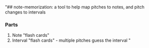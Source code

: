 "## note-memorization: a tool to help map pitches to notes, and pitch changes to intervals

### Parts
1. Note "flash cards"
2. Interval "flash cards" - multiple pitches guess the interval
" 
